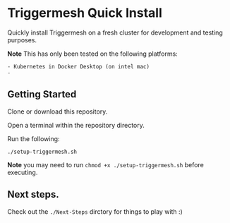 # Triggermesh Quick Install
Quickly install Triggermesh on a fresh cluster for development and testing purposes.

**Note** This has only been tested on the following platforms:
```
- Kubernetes in Docker Desktop (on intel mac)
-
```

## Getting Started

Clone or download this repository.

Open a terminal within the repository directory.

Run the following:
```
./setup-triggermesh.sh
```

**Note** you may need to run `chmod +x ./setup-triggermesh.sh` before executing.

## Next steps.

Check out the `./Next-Steps` dirctory for things to play with :)

